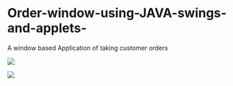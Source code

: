 # Order-window-using-JAVA-swings-and-applets-
A window based Application of taking customer orders

![](https://user-images.githubusercontent.com/50310860/85203895-4d00ff80-b32e-11ea-9499-f4e8d538b1ad.jpg)

![](https://user-images.githubusercontent.com/50310860/85203936-89346000-b32e-11ea-81ad-6792ff78885a.jpg)
